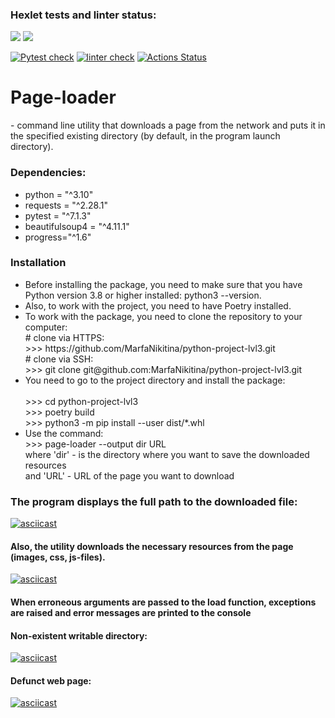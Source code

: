 ### Hexlet tests and linter status:
<a href="https://codeclimate.com/github/MarfaNikitina/python-project-lvl3/maintainability"><img src="https://api.codeclimate.com/v1/badges/d260d37738fc862be73c/maintainability" /></a>
<a href="https://codeclimate.com/github/MarfaNikitina/python-project-lvl3/test_coverage"><img src="https://api.codeclimate.com/v1/badges/d260d37738fc862be73c/test_coverage" /></a>

[![Pytest check](https://github.com/MarfaNikitina/python-project-lvl3/actions/workflows/pytest-check.yml/badge.svg)](https://github.com/MarfaNikitina/python-project-lvl3/actions/workflows/pytest-check.yml)
[![linter check](https://github.com/MarfaNikitina/python-project-lvl3/actions/workflows/linter-check.yml/badge.svg)](https://github.com/MarfaNikitina/python-project-lvl3/actions/workflows/linter-check.yml)
[![Actions Status](https://github.com/MarfaNikitina/python-project-lvl3/workflows/hexlet-check/badge.svg)](https://github.com/MarfaNikitina/python-project-lvl3/actions)


<h1>Рage-loader</h1> - command line utility that downloads a page from the network and puts it in the specified existing directory (by default, in the program launch directory).

<h3>Dependencies:</h3>
<ul>
<li>python = "^3.10"</li>
<li>requests = "^2.28.1"</li>
<li>pytest = "^7.1.3"</li>
<li>beautifulsoup4 = "^4.11.1"</li>
<li>progress="^1.6"</li>
</ul>

<h3>Installation</h3>
<ul>
<li>Before installing the package, you need to make sure that you have Python version 3.8 or higher installed: python3 --version.</li>
<li>Also, to work with the project, you need to have Poetry installed. </li>
<li>To work with the package, you need to clone the repository to your computer:<br>
# clone via HTTPS:<br>
>>>  https://github.com/MarfaNikitina/python-project-lvl3.git<br>
# clone via SSH:<br>
>>>  git clone git@github.com:MarfaNikitina/python-project-lvl3.git</li>

<li>You need to go to the project directory and install the package:<br><br>
>>> cd python-project-lvl3<br>
>>> poetry build<br>
>>> python3 -m pip install --user dist/*.whl </li> 
<li>Use the command: <br>
>>> page-loader --output dir URL<br>
where 'dir' - is the directory where you want to save the downloaded resources<br>
and 'URL' - URL of the page you want to download</li>
</ul>


<h3>The program displays the full path to the downloaded file:</h3>

[![asciicast](https://asciinema.org/a/XAHVzpqKRHuDtGelgXOKa99aW.svg)](https://asciinema.org/a/XAHVzpqKRHuDtGelgXOKa99aW)

<h4>Also, the utility downloads the necessary resources from the page (images, css, js-files).</h4>

[![asciicast](https://asciinema.org/a/E6L5nrVldNNwRxdtitgpoFghH.svg)](https://asciinema.org/a/E6L5nrVldNNwRxdtitgpoFghH)

<h4>When erroneous arguments are passed to the load function, exceptions are raised and error messages are printed to the console</h4>

<h4>Non-existent writable directory:</h4>

[![asciicast](https://asciinema.org/a/FcDtunP2E25VQcDBnz4Ke2KQt.svg)](https://asciinema.org/a/FcDtunP2E25VQcDBnz4Ke2KQt)

<h4>Defunct web page:</h4>

[![asciicast](https://asciinema.org/a/lr5nf9tgPCnnBhbNOljvR3PKI.svg)](https://asciinema.org/a/lr5nf9tgPCnnBhbNOljvR3PKI)













 


